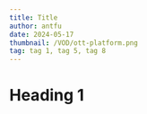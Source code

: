 ```yaml
---
title: Title
author: antfu
date: 2024-05-17
thumbnail: /VOD/ott-platform.png
tag: tag 1, tag 5, tag 8
---
```


# Heading 1
